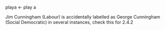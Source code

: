 playa <- play a



Jim Cunningham (Labour) is accidentally labelled as George Cunningham (Social Democratic) in several instances, check this for 2.4.2